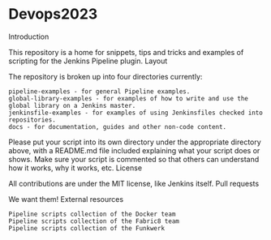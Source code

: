 # Devops2023


Introduction

This repository is a home for snippets, tips and tricks and examples of scripting for the Jenkins Pipeline plugin.
Layout

The repository is broken up into four directories currently:

    pipeline-examples - for general Pipeline examples.
    global-library-examples - for examples of how to write and use the global library on a Jenkins master.
    jenkinsfile-examples - for examples of using Jenkinsfiles checked into repositories.
    docs - for documentation, guides and other non-code content.

Please put your script into its own directory under the appropriate directory above, with a README.md file included explaining what your script does or shows. Make sure your script is commented so that others can understand how it works, why it works, etc.
License

All contributions are under the MIT license, like Jenkins itself.
Pull requests

We want them!
External resources

    Pipeline scripts collection of the Docker team
    Pipeline scripts collection of the Fabric8 team
    Pipeline scripts collection of the Funkwerk

